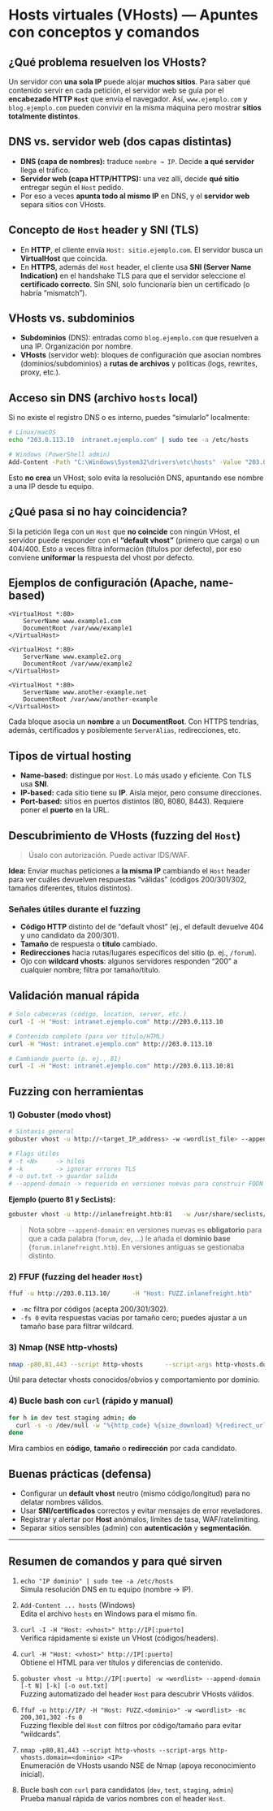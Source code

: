 
# Hosts virtuales (VHosts) — Apuntes con conceptos y comandos

## ¿Qué problema resuelven los VHosts?
Un servidor con **una sola IP** puede alojar **muchos sitios**. Para saber qué contenido servir en cada petición, el servidor web se guía por el **encabezado HTTP `Host`** que envía el navegador. Así, `www.ejemplo.com` y `blog.ejemplo.com` pueden convivir en la misma máquina pero mostrar **sitios totalmente distintos**.

## DNS vs. servidor web (dos capas distintas)
- **DNS (capa de nombres):** traduce `nombre → IP`. Decide **a qué servidor** llega el tráfico.
- **Servidor web (capa HTTP/HTTPS):** una vez allí, decide **qué sitio** entregar según el `Host` pedido.
- Por eso a veces **apunta todo al mismo IP** en DNS, y el **servidor web** separa sitios con VHosts.

## Concepto de `Host` header y SNI (TLS)
- En **HTTP**, el cliente envía `Host: sitio.ejemplo.com`. El servidor busca un **VirtualHost** que coincida.
- En **HTTPS**, además del `Host` header, el cliente usa **SNI (Server Name Indication)** en el handshake TLS para que el servidor seleccione el **certificado correcto**. Sin SNI, solo funcionaría bien un certificado (o habría “mismatch”).

## VHosts vs. subdominios
- **Subdominios** (DNS): entradas como `blog.ejemplo.com` que resuelven a una IP. Organización por nombre.
- **VHosts** (servidor web): bloques de configuración que asocian nombres (dominios/subdominios) a **rutas de archivos** y políticas (logs, rewrites, proxy, etc.).

## Acceso sin DNS (archivo `hosts` local)
Si no existe el registro DNS o es interno, puedes “simularlo” localmente:
```bash
# Linux/macOS
echo "203.0.113.10  intranet.ejemplo.com" | sudo tee -a /etc/hosts

# Windows (PowerShell admin)
Add-Content -Path "C:\Windows\System32\drivers\etc\hosts" -Value "203.0.113.10`t intranet.ejemplo.com"
```
Esto **no crea** un VHost; solo evita la resolución DNS, apuntando ese nombre a una IP desde tu equipo.

## ¿Qué pasa si no hay coincidencia?
Si la petición llega con un `Host` que **no coincide** con ningún VHost, el servidor puede responder con el **“default vhost”** (primero que carga) o un 404/400. Esto a veces filtra información (títulos por defecto), por eso conviene **uniformar** la respuesta del vhost por defecto.

## Ejemplos de configuración (Apache, name-based)
```apacheconf
<VirtualHost *:80>
    ServerName www.example1.com
    DocumentRoot /var/www/example1
</VirtualHost>

<VirtualHost *:80>
    ServerName www.example2.org
    DocumentRoot /var/www/example2
</VirtualHost>

<VirtualHost *:80>
    ServerName www.another-example.net
    DocumentRoot /var/www/another-example
</VirtualHost>
```
Cada bloque asocia un **nombre** a un **DocumentRoot**. Con HTTPS tendrías, además, certificados y posiblemente `ServerAlias`, redirecciones, etc.

## Tipos de virtual hosting
- **Name-based:** distingue por `Host`. Lo más usado y eficiente. Con TLS usa **SNI**.
- **IP-based:** cada sitio tiene su **IP**. Aísla mejor, pero consume direcciones.
- **Port-based:** sitios en puertos distintos (80, 8080, 8443). Requiere poner el **puerto** en la URL.

## Descubrimiento de VHosts (fuzzing del `Host`)
> Úsalo con autorización. Puede activar IDS/WAF.

**Idea:** Enviar muchas peticiones a **la misma IP** cambiando el `Host` header para ver cuáles devuelven respuestas “válidas” (códigos 200/301/302, tamaños diferentes, títulos distintos).

### Señales útiles durante el fuzzing
- **Código HTTP** distinto del de “default vhost” (ej., el default devuelve 404 y uno candidato da 200/301).
- **Tamaño** de respuesta o **título** cambiado.
- **Redirecciones** hacia rutas/lugares específicos del sitio (p. ej., `/forum`).
- Ojo con **wildcard vhosts**: algunos servidores responden “200” a cualquier nombre; filtra por tamaño/título.

## Validación manual rápida
```bash
# Solo cabeceras (código, location, server, etc.)
curl -I -H "Host: intranet.ejemplo.com" http://203.0.113.10

# Contenido completo (para ver título/HTML)
curl -H "Host: intranet.ejemplo.com" http://203.0.113.10

# Cambiando puerto (p. ej., 81)
curl -I -H "Host: intranet.ejemplo.com" http://203.0.113.10:81
```

## Fuzzing con herramientas

### 1) Gobuster (modo vhost)
```bash
# Sintaxis general
gobuster vhost -u http://<target_IP_address> -w <wordlist_file> --append-domain

# Flags útiles
# -t <N>     -> hilos
# -k         -> ignorar errores TLS
# -o out.txt -> guardar salida
# --append-domain -> requerido en versiones nuevas para construir FQDN (host.dominio)
```

**Ejemplo (puerto 81 y SecLists):**
```bash
gobuster vhost -u http://inlanefreight.htb:81   -w /usr/share/seclists/Discovery/DNS/subdomains-top1million-110000.txt   --append-domain
```

> Nota sobre `--append-domain`: en versiones nuevas es **obligatorio** para que a cada palabra (`forum`, `dev`, …) le añada el **dominio base** (`forum.inlanefreight.htb`). En versiones antiguas se gestionaba distinto.

### 2) FFUF (fuzzing del header `Host`)
```bash
ffuf -u http://203.0.113.10/      -H "Host: FUZZ.inlanefreight.htb"      -w /usr/share/seclists/Discovery/DNS/subdomains-top1million-110000.txt      -mc 200,301,302 -fs 0
```
- `-mc` filtra por códigos (acepta 200/301/302).  
- `-fs 0` evita respuestas vacías por tamaño cero; puedes ajustar a un tamaño base para filtrar wildcard.

### 3) Nmap (NSE http-vhosts)
```bash
nmap -p80,81,443 --script http-vhosts      --script-args http-vhosts.domain=inlanefreight.htb 203.0.113.10
```
Útil para detectar vhosts conocidos/obvios y comportamiento por dominio.

### 4) Bucle bash con `curl` (rápido y manual)
```bash
for h in dev test staging admin; do
  curl -s -o /dev/null -w "%{http_code} %{size_download} %{redirect_url} -> $h\n"        -H "Host: $h.inlanefreight.htb" http://203.0.113.10
done
```
Mira cambios en **código**, **tamaño** o **redirección** por cada candidato.

## Buenas prácticas (defensa)
- Configurar un **default vhost** neutro (mismo código/longitud) para no delatar nombres válidos.
- Usar **SNI/certificados** correctos y evitar mensajes de error reveladores.
- Registrar y alertar por **Host** anómalos, límites de tasa, WAF/ratelimiting.
- Separar sitios sensibles (admin) con **autenticación** y **segmentación**.

---
## Resumen de **comandos** y para qué sirven

1. `echo "IP dominio" | sudo tee -a /etc/hosts`  
   Simula resolución DNS en tu equipo (nombre → IP).

2. `Add-Content ... hosts` (Windows)  
   Edita el archivo `hosts` en Windows para el mismo fin.

3. `curl -I -H "Host: <vhost>" http://IP[:puerto]`  
   Verifica rápidamente si existe un VHost (códigos/headers).

4. `curl -H "Host: <vhost>" http://IP[:puerto]`  
   Obtiene el HTML para ver títulos y diferencias de contenido.

5. `gobuster vhost -u http://IP[:puerto] -w <wordlist> --append-domain [-t N] [-k] [-o out.txt]`  
   Fuzzing automatizado del header `Host` para descubrir VHosts válidos.

6. `ffuf -u http://IP/ -H "Host: FUZZ.<dominio>" -w <wordlist> -mc 200,301,302 -fs 0`  
   Fuzzing flexible del `Host` con filtros por código/tamaño para evitar “wildcards”.

7. `nmap -p80,81,443 --script http-vhosts --script-args http-vhosts.domain=<dominio> <IP>`  
   Enumeración de VHosts usando NSE de Nmap (apoya reconocimiento inicial).

8. Bucle bash con `curl` para candidatos (`dev`, `test`, `staging`, `admin`)  
   Prueba manual rápida de varios nombres con el header `Host`.
